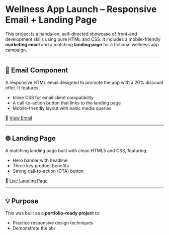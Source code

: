 # Wellness App Launch – Responsive Email + Landing Page

This project is a hands-on, self-directed showcase of front-end development skills using pure HTML and CSS. It includes a mobile-friendly **marketing email** and a matching **landing page** for a fictional wellness app campaign.

---

## 📩 Email Component

A responsive HTML email designed to promote the app with a 20% discount offer. It features:
- Inline CSS for email client compatibility
- A call-to-action button that links to the landing page
- Mobile-friendly layout with basic media queries

🔗 [View Email](https://connectwithlynsie.github.io/wellness-app-launch/email.html)

---

## 🌐 Landing Page

A matching landing page built with clean HTML5 and CSS, featuring:
- Hero banner with headline
- Three key product benefits
- Strong call-to-action (CTA) button

🔗 [Live Landing Page](https://connectwithlynsie.github.io/wellness-app-launch/landing.html)

---

## 💡 Purpose

This was built as a **portfolio-ready project** to:
- Practice responsive design techniques
- Demonstrate the abi

